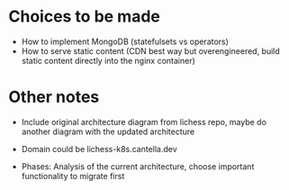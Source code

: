 # Choices to be made

- How to implement MongoDB (statefulsets vs operators)
- How to serve static content (CDN best way but overengineered, build static content directly into the nginx container)

# Other notes

- Include original architecture diagram from lichess repo, maybe do another diagram with the updated architecture

- Domain could be lichess-k8s.cantella.dev

- Phases: Analysis of the current architecture, choose important functionality to migrate first